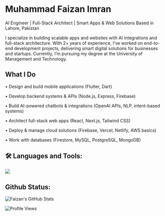 # Muhammad Faizan Imran
AI Engineer | Full-Stack Architect | Smart Apps & Web Solutions
Based in Lahore, Pakistan

I specialize in building scalable apps and websites with AI integrations and full-stack architecture. With 2+ years of experience, I’ve worked on end-to-end development projects, delivering smart digital solutions for businesses and startups. Currently, I’m pursuing my degree at the University of Management and Technology.
## What I Do

• Design and build mobile applications (Flutter, Dart)

• Develop backend systems & APIs (Node.js, Express, Firebase)

• Build AI-powered chatbots & integrations (OpenAI APIs, NLP, intent-based systems)

• Architect full-stack web apps (React, Next.js, Tailwind CSS)

• Deploy & manage cloud solutions (Firebase, Vercel, Netlify, AWS basics)

• Work with databases (Firestore, MySQL, PostgreSQL, MongoDB)

## 🛠️ Languages and Tools:<p align="center">
  <a href="https://skillicons.dev">
    <img src="https://skillicons.dev/icons?i=github,dart,cpp,docker,flutter,git" />
  </a>
</p>

## Github Status:

![Faizan's GitHub Stats](https://github-readme-stats.vercel.app/api?username=FaizanImran-blip&show_icons=true&hide=prs,issues,contribs&theme=tokyonight)

![Profile Views](https://komarev.com/ghpvc/?username=junaidjameel&color=blue)
